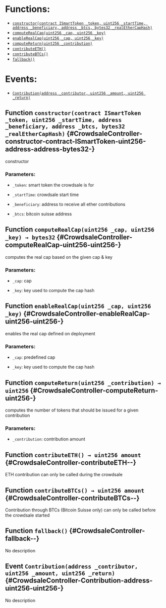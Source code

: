 

# Functions:
- [`constructor(contract ISmartToken _token, uint256 _startTime, address _beneficiary, address _btcs, bytes32 _realEtherCapHash)`](#CrowdsaleController-constructor-contract-ISmartToken-uint256-address-address-bytes32-)
- [`computeRealCap(uint256 _cap, uint256 _key)`](#CrowdsaleController-computeRealCap-uint256-uint256-)
- [`enableRealCap(uint256 _cap, uint256 _key)`](#CrowdsaleController-enableRealCap-uint256-uint256-)
- [`computeReturn(uint256 _contribution)`](#CrowdsaleController-computeReturn-uint256-)
- [`contributeETH()`](#CrowdsaleController-contributeETH--)
- [`contributeBTCs()`](#CrowdsaleController-contributeBTCs--)
- [`fallback()`](#CrowdsaleController-fallback--)

# Events:
- [`Contribution(address _contributor, uint256 _amount, uint256 _return)`](#CrowdsaleController-Contribution-address-uint256-uint256-)

## Function `constructor(contract ISmartToken _token, uint256 _startTime, address _beneficiary, address _btcs, bytes32 _realEtherCapHash)` {#CrowdsaleController-constructor-contract-ISmartToken-uint256-address-address-bytes32-}
constructor

### Parameters:
- `_token`:          smart token the crowdsale is for

- `_startTime`:      crowdsale start time

- `_beneficiary`:    address to receive all ether contributions

- `_btcs`:           bitcoin suisse address
## Function `computeRealCap(uint256 _cap, uint256 _key) → bytes32` {#CrowdsaleController-computeRealCap-uint256-uint256-}
computes the real cap based on the given cap & key

### Parameters:
- `_cap`:    cap

- `_key`:    key used to compute the cap hash

## Function `enableRealCap(uint256 _cap, uint256 _key)` {#CrowdsaleController-enableRealCap-uint256-uint256-}
enables the real cap defined on deployment

### Parameters:
- `_cap`:    predefined cap

- `_key`:    key used to compute the cap hash
## Function `computeReturn(uint256 _contribution) → uint256` {#CrowdsaleController-computeReturn-uint256-}
computes the number of tokens that should be issued for a given contribution

### Parameters:
- `_contribution`:    contribution amount

## Function `contributeETH() → uint256 amount` {#CrowdsaleController-contributeETH--}
ETH contribution
can only be called during the crowdsale

## Function `contributeBTCs() → uint256 amount` {#CrowdsaleController-contributeBTCs--}
Contribution through BTCs (Bitcoin Suisse only)
can only be called before the crowdsale started

## Function `fallback()` {#CrowdsaleController-fallback--}
No description

## Event `Contribution(address _contributor, uint256 _amount, uint256 _return)` {#CrowdsaleController-Contribution-address-uint256-uint256-}
No description
